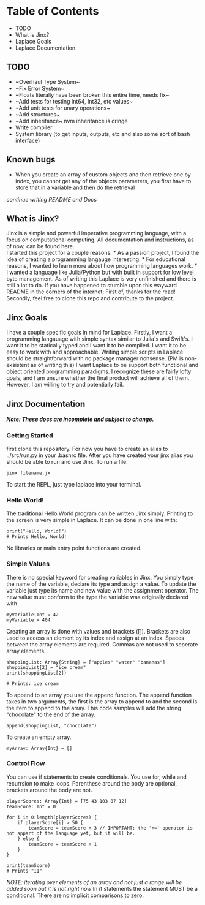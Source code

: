 # Table of Contents 

* TODO
* What is Jinx?
* Laplace Goals
* Laplace Documentation 

## TODO

* ~Overhaul Type System~ 
* ~Fix Error System~
* ~Floats literally have been broken this entire time, needs fix~
* ~Add tests for testing Int64, Int32, etc values~
* ~Add unit tests for unary operations~
* ~Add structures~ 
* ~Add inheritance~ nvm inheritance is cringe
* Write compiler
* System library (to get inputs, outputs, etc and also some sort of bash interface)

## Known bugs
* When you create an array of custom objects and then retrieve one by index, you cannot get any of the objects parameters, you first have to store that in a variable and then do the retrieval

*continue writing README and Docs*

## What is Jinx?

Jinx is a simple and powerful imperative programming language, with a focus on computational computing. All documentation and instructions, as of now, can be found here.  
I started this project for a couple reasons:
	* As a passion project, I found the idea of creating a programming langauge interesting.
	* For educational reasons, I wanted to learn more about how programming languages work.
	* I wanted a language like Julia/Python but with built in support for low level byte management.
As of writing this Laplace is very unfinished and there is still a lot to do. If you have happened to stumble upon this wayward README in the corners of the internet; First of, thanks for the read! Secondly, feel free to clone this repo and contribute to the project.  

## Jinx Goals 

I have a couple specific goals in mind for Laplace. Firstly, I want a programming langauage with simple syntax similar to Julia's and Swift's. I want it to be statically typed and I want it to be compiled. I want it to be easy to work with and approachable. Writing simple scripts in Laplace should be straightforward with no package manager nonsense. 
(PM is non-exsistent as of writing this)
I want Laplace to be support both functional and object oriented programming paradigms.
I recognize these are fairly lofty goals, and I am unsure whether the final product will achieve all of them. However, I am willing to try and potentially fail. 

## Jinx Documentation 

##### *Note: These docs are incomplete and subject to change.*

### Getting Started

first clone this repository. For now you have to create an alias to ../src/run.py in your .bashrc file.
After you have created your jinx alias you should be able to run and use Jinx. 
To run a file:
```
jinx filename.jx
```
To start the REPL, just type laplace into your terminal. 

### Hello World!

The traditional Hello World program can be written Jinx simply.
Printing to the screen is very simple in Laplace. It can be done in one line with:
```
print("Hello, World!")
# Prints Hello, World!
```

No libraries or main entry point functions are created. 

### Simple Values 

There is no special keyword for creating variables in Jinx. You simply type the name of the variable, declare its type and assign a value. To update the variable just type its name and new value with the assignment operator. The new value must conform to the type the variable was originally declared with. 
```
myVariable:Int = 42
myVariable = 404
```

Creating an array is done with values and brackets ([]). Brackets are also used to access an element by its index and assign at an index. Spaces between the array elements are required. Commas are not used to seperate array elements. 
```
shoppingList: Array{String} = ["apples" "water" "bananas"]
shoppingList[2] = "ice cream"
print(shoppingList[2])

# Prints: ice cream 
```

To append to an array you use the append function. The append function takes in two arguments, the first is the array to append to and the second is the item to append to the array. This code samples will add the string "chocolate" to the end of the array. 
```
append(shoppingList, "chocolate")
```

To create an empty array.
```
myArray: Array{Int} = []
```

### Control Flow 

You can use if statements to create conditionals. You use for, while and recurrsion to make loops. Parenthese around the body are optional, brackets around the body are not. 
```
playerScores: Array{Int} = [75 43 103 87 12]
teamScore: Int = 0

for i in 0:length(playerScores) {
	if playerScore[i] > 50 {
		teamScore = teamScore + 3 // IMPORTANT: the '+=' operator is not appart of the language yet, but it will be.
	} else {
		teamScore = teamScore + 1
	}
}

print(teamScore)
# Prints "11"
```
*NOTE: iterating over elements of an array and not just a range will be added soon but it is not right now*
In if statements the statement MUST be a conditional. There are no implicit comparisons to zero. 
